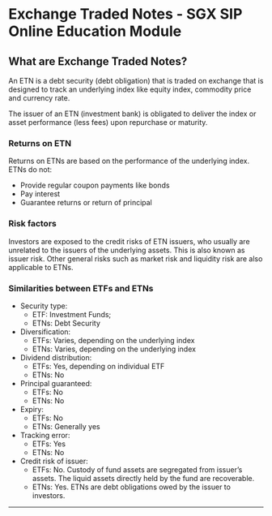 # Exchange Traded Notes - SGX SIP Online Education Module

## What are Exchange Traded Notes?
An ETN is a debt security (debt obligation) that is traded on exchange that is designed to track an underlying index like equity index, commodity price and currency rate.

The issuer of an ETN (investment bank) is obligated to deliver the index or asset performance (less fees) upon repurchase or maturity.

### Returns on ETN
Returns on ETNs are based on the performance of the underlying index. ETNs do not:
* Provide regular coupon payments like bonds
* Pay interest
* Guarantee returns or return of principal

### Risk factors
Investors are exposed to the credit risks of ETN issuers, who usually are unrelated to the issuers of the underlying assets. This is also known as issuer risk.
Other general risks such as market risk and liquidity risk are also applicable to ETNs.

### Similarities between ETFs and ETNs
* Security type:
    * ETF: Investment Funds;
    * ETNs: Debt Security
* Diversification:
    * ETFs: Varies, depending on the underlying index
    * ETNs: Varies, depending on the underlying index
* Dividend distribution:
    * ETFs: Yes, depending on individual ETF
    * ETNs: No
* Principal guaranteed:
    * ETFs: No
    * ETNs: No
* Expiry:
    * ETFs: No
    * ETNs: Generally yes
* Tracking error:
    * ETFs: Yes
    * ETNs: No
* Credit risk of issuer:
    * ETFs: No. Custody of fund assets are segregated from issuer’s assets. The liquid assets directly held by the fund are recoverable.
    * ETNs: Yes. ETNs are debt obligations owed by the issuer to investors.

---